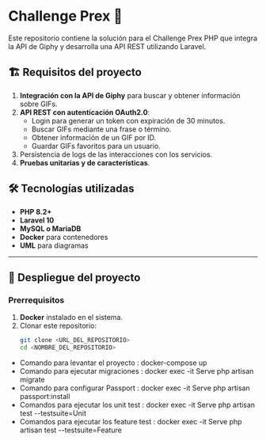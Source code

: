 # Challenge Prex 🚀

Este repositorio contiene la solución para el Challenge Prex PHP que integra la API de Giphy y desarrolla una API REST utilizando Laravel.

## 🏗 Requisitos del proyecto

1. **Integración con la API de Giphy** para buscar y obtener información sobre GIFs.
2. **API REST con autenticación OAuth2.0**:
   - Login para generar un token con expiración de 30 minutos.
   - Buscar GIFs mediante una frase o término.
   - Obtener información de un GIF por ID.
   - Guardar GIFs favoritos para un usuario.
3. Persistencia de logs de las interacciones con los servicios.
4. **Pruebas unitarias y de características**.

## 🛠 Tecnologías utilizadas

- **PHP 8.2+**
- **Laravel 10**
- **MySQL o MariaDB**
- **Docker** para contenedores
- **UML** para diagramas

---

## 🚀 Despliegue del proyecto

### Prerrequisitos

1. **Docker** instalado en el sistema.
2. Clonar este repositorio:
   ```bash
   git clone <URL_DEL_REPOSITORIO>
   cd <NOMBRE_DEL_REPOSITORIO>
   ```


- Comando para levantar el proyecto : docker-compose up
- Comando para ejecutar migraciones : docker exec -it Serve php artisan migrate
- Comando para configurar Passport : docker exec -it Serve php artisan passport:install
- Comandos para ejecutar los unit test : docker exec -it Serve php artisan test --testsuite=Unit
- Comandos para ejecutar los feature test : docker exec -it Serve php artisan test --testsuite=Feature

